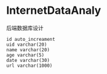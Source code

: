 # InternetDataAnaly

后端数据库设计

    id auto_increament
    uid varchar(20)
    name varchar(20)
    age varchar(5)
    date varchar(30)
    url varchar(1000)

